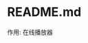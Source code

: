 <!--
 * @Version    : v1.00
 * @Author     : itchaox
 * @Date       : 2023-06-29 21:23
 * @LastAuthor : itchaox
 * @LastTime   : 2023-11-23 22:46
 * @desc       : 
-->
# README.md

作用: 在线播放器